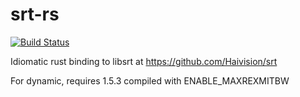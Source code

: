# srt-rs
[![Build Status](https://travis-ci.com/nthieu173/srt-rs.svg?branch=master)](https://travis-ci.com/nthieu173/srt-rs)

Idiomatic rust binding to libsrt at https://github.com/Haivision/srt

For dynamic, requires 1.5.3 compiled with ENABLE_MAXREXMITBW
